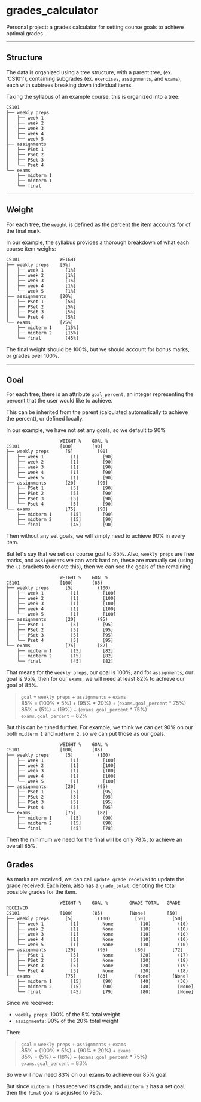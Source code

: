 # grades_calculator

Personal project: a grades calculator for setting course goals to achieve optimal grades.

---

## Structure

The data is organized using a tree structure, with a parent tree, (ex. 'CS101'), containing subgrades (ex. `exercises`, `assignments`, and `exams`), each with subtrees breaking down individual items.

Taking the syllabus of an example course, this is organized into a tree:

```
CS101
├── weekly preps
│   ├── week 1
│   ├── week 2
│   ├── week 3
│   ├── week 4
│   └── week 5
├── assignments
│   ├── PSet 1
│   ├── PSet 2
│   ├── PSet 3
│   └── Pset 4
└── exams
    ├── midterm 1
    ├── midterm 1
    └── final
```
---

## Weight

For each tree, the `weight` is defined as the percent the item accounts for of the final mark.

In our example, the syllabus provides a thorough breakdown of what each course item weighs:

```
CS101               WEIGHT
├── weekly preps    [5%]
│   ├── week 1        [1%]
│   ├── week 2        [1%]
│   ├── week 3        [1%]
│   ├── week 4        [1%]
│   └── week 5        [1%]
├── assignments     [20%]
│   ├── PSet 1        [5%]
│   ├── PSet 2        [5%]
│   ├── PSet 3        [5%]
│   └── Pset 4        [5%]
└── exams           [75%]
    ├── midterm 1     [15%]
    ├── midterm 2     [15%]
    └── final         [45%]
```

The final weight should be 100%, but we should account for bonus marks, or grades over 100%.

---

## Goal

For each tree, there is an attribute `goal_percent`, an integer representing the percent that the user would like to achieve.

This can be inherited from the parent (calculated automatically to achieve the percent), or defined locally.

In our example, we have not set any goals, so we default to 90%

```
                    WEIGHT %    GOAL %
CS101               [100]       [90]
├── weekly preps      [5]         [90]
│   ├── week 1          [1]         [90]
│   ├── week 2          [1]         [90]
│   ├── week 3          [1]         [90]
│   ├── week 4          [1]         [90]
│   └── week 5          [1]         [90]
├── assignments       [20]        [90]
│   ├── PSet 1          [5]         [90]
│   ├── PSet 2          [5]         [90]
│   ├── PSet 3          [5]         [90]
│   └── Pset 4          [5]         [90]
└── exams             [75]        [90]
    ├── midterm 1       [15]        [90]
    ├── midterm 2       [15]        [90]
    └── final           [45]        [90]
```

Then without any set goals, we will simply need to achieve 90% in every item.

But let's say that we set our course goal to 85%.  Also, `weekly preps` are free marks, and `assignments` we can work hard on, these are manually set (using the `()` brackets to denote this), then we can see the goals of the remaining.

```
                    WEIGHT %    GOAL %
CS101               [100]       (85)
├── weekly preps      [5]         (100)
│   ├── week 1          [1]         [100]
│   ├── week 2          [1]         [100]
│   ├── week 3          [1]         [100]
│   ├── week 4          [1]         [100]
│   └── week 5          [1]         [100]
├── assignments       [20]        (95)
│   ├── PSet 1          [5]         [95]
│   ├── PSet 2          [5]         [95]
│   ├── PSet 3          [5]         [95]
│   └── Pset 4          [5]         [95]
└── exams             [75]        [82]
    ├── midterm 1       [15]        [82]
    ├── midterm 2       [15]        [82]
    └── final           [45]        [82]
```

That means for the `weekly preps`, our goal is 100%, and for `assignments`, our goal is 95%, then for our `exams`, we will need at least 82% to achieve our goal of 85%.

>`goal` = `weekly preps` + `assignments` + `exams`  
85% = (100% * 5%) + (95% * 20%) + (`exams.goal_percent` * 75%)  
85% = (5%) + (19%) + (`exams.goal_percent` * 75%)  
`exams.goal_percent` = 82%  

But this can be tuned further.  For example, we think we can get 90% on our both `midterm 1` and `midterm 2`, so we can put those as our goals.

```
                    WEIGHT %    GOAL %
CS101               [100]       (85)
├── weekly preps      [5]         (100)
│   ├── week 1          [1]         [100]
│   ├── week 2          [1]         [100]
│   ├── week 3          [1]         [100]
│   ├── week 4          [1]         [100]
│   └── week 5          [1]         [100]
├── assignments       [20]        (95)
│   ├── PSet 1          [5]         [95]
│   ├── PSet 2          [5]         [95]
│   ├── PSet 3          [5]         [95]
│   └── Pset 4          [5]         [95]
└── exams             [75]        [82]
    ├── midterm 1       [15]        (90)
    ├── midterm 2       [15]        (90)
    └── final           [45]        [78]
```

Then the minimum we need for the final will be only 78%, to achieve an overall 85%.

## Grades

As marks are received, we can call `update_grade_received` to update the grade received.  Each item, also has a `grade_total`, denoting the total possible grades for the item.

```
                    WEIGHT %    GOAL %        GRADE TOTAL   GRADE RECEIVED
CS101               [100]       (85)          [None]        [50]
├── weekly preps      [5]         (100)         [50]          [50]
│   ├── week 1          [1]         None          (10)          (10)
│   ├── week 2          [1]         None          (10)          (10)
│   ├── week 3          [1]         None          (10)          (10)
│   ├── week 4          [1]         None          (10)          (10)
│   └── week 5          [1]         None          (10)          (10)
├── assignments       [20]        (95)          [80]          [72]
│   ├── PSet 1          [5]         None          (20)          (17)
│   ├── PSet 2          [5]         None          (20)          (18)
│   ├── PSet 3          [5]         None          (20)          (19)
│   └── Pset 4          [5]         None          (20)          (18)
└── exams             [75]        [83]          [None]        [None]
    ├── midterm 1       [15]        (90)          (40)          (36)
    ├── midterm 2       [15]        (90)          (40)          [None]
    └── final           [45]        [79]          (80)          [None]
```

Since we received:
- `weekly preps`: 100% of the 5% total weight
- `assignments`: 90% of the 20% total weight

Then:

>`goal` = `weekly preps` + `assignments` + `exams`  
85% = (100% * 5%) + (90% * 20%) + `exams`  
85% = (5%) + (18%) + (`exams.goal_percent` * 75%)  
`exams.goal_percent` = 83%  

So we will now need 83% on our exams to achieve our 85% goal.

But since `midterm 1` has received its grade, and `midterm 2` has a set goal, then the `final` goal is adjusted to 79%.
